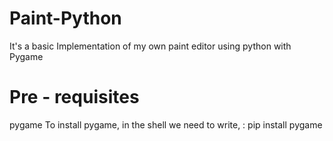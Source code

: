 # Paint-Python
It's a basic Implementation of my own paint editor using python with Pygame


# Pre - requisites
pygame
To install pygame, in the shell we need to write, : pip install pygame
